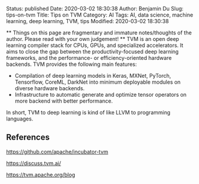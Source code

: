 Status: published
Date: 2020-03-02 18:30:38
Author: Benjamin Du
Slug: tips-on-tvm
Title: Tips on TVM
Category: AI
Tags: AI, data science, machine learning, deep learning, TVM, tips
Modified: 2020-03-02 18:30:38

**
Things on this page are fragmentary and immature notes/thoughts of the author.
Please read with your own judgement!
**
TVM is an open deep learning compiler stack for CPUs, GPUs, and specialized accelerators. 
It aims to close the gap between the productivity-focused deep learning frameworks, 
and the performance- or efficiency-oriented hardware backends. TVM provides the following main features:

- Compilation of deep learning models in Keras, MXNet, PyTorch, Tensorflow, CoreML, DarkNet into minimum deployable modules on diverse hardware backends.
- Infrastructure to automatic generate and optimize tensor operators on more backend with better performance.

In short, 
TVM to deep learning is kind of like LLVM to programming languages.

## References

https://github.com/apache/incubator-tvm

https://discuss.tvm.ai/

https://tvm.apache.org/blog
